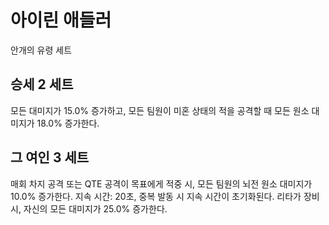 # 아이린 애들러

안개의 유령 세트

## 승세 2 세트

모든 대미지가 15.0% 증가하고, 모든 팀원이 미혼 상태의 적을 공격할 때 모든 원소 대미지가 18.0% 증가한다.

## 그 여인 3 세트

매회 차지 공격 또는 QTE 공격이 목표에게 적중 시, 모든 팀원의 뇌전 원소 대미지가 10.0% 증가한다. 지속 시간: 20초, 중복 발동 시 지속 시간이 초기화된다. 리타가 장비 시, 자신의 모든 대미지가 25.0% 증가한다.
